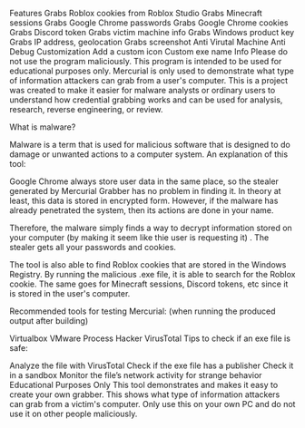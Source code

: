 Features
Grabs Roblox cookies from Roblox Studio
Grabs Minecraft sessions
Grabs Google Chrome passwords
Grabs Google Chrome cookies
Grabs Discord token
Grabs victim machine info
Grabs Windows product key
Grabs IP address, geolocation
Grabs screenshot
Anti Virutal Machine
Anti Debug
Customization
Add a custom icon
Custom exe name
Info
Please do not use the program maliciously. This program is intended to be used for educational purposes only. Mercurial is only used to demonstrate what type of information attackers can grab from a user's computer. This is a project was created to make it easier for malware analysts or ordinary users to understand how credential grabbing works and can be used for analysis, research, reverse engineering, or review.

What is malware?

Malware is a term that is used for malicious software that is designed to do damage or unwanted actions to a computer system.
An explanation of this tool:

Google Chrome always store user data in the same place, so the stealer generated by Mercurial Grabber has no problem in finding it. In theory at least, this data is stored in encrypted form. However, if the malware has already penetrated the system, then its actions are done in your name.

Therefore, the malware simply finds a way to decrypt information stored on your computer (by making it seem like thie user is requesting it) . The stealer gets all your passwords and cookies.

The tool is also able to find Roblox cookies that are stored in the Windows Registry. By running the malicious .exe file, it is able to search for the Roblox cookie. The same goes for Minecraft sessions, Discord tokens, etc since it is stored in the user's computer.

Recommended tools for testing Mercurial: (when running the produced output after building)

Virtualbox
VMware
Process Hacker
VirusTotal
Tips to check if an exe file is safe:

Analyze the file with VirusTotal
Check if the exe file has a publisher
Check it in a sandbox
Monitor the file’s network activity for strange behavior
Educational Purposes Only
This tool demonstrates and makes it easy to create your own grabber. This shows what type of information attackers can grab from a victim's computer. Only use this on your own PC and do not use it on other people maliciously.
